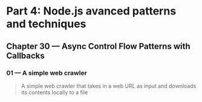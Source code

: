 # Part 4: Node.js avanced patterns and techniques
## Chapter 30 &mdash; Async Control Flow Patterns with Callbacks
### 01 &mdash; A simple web crawler
> A simple web crawler that takes in a web URL as input and downloads its contents locally to a file
